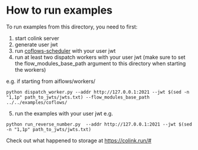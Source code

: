 # How to run examples
To run examples from this directory, you need to first:
1. start colink server
2. generate user jwt
3. run [coflows-scheduler](https://github.com/staverm/coflows/tree/main/colink-protocol-coflows-scheduler) with your user jwt
4. run at least two dispatch workers with your user jwt (make sure to set the flow_modules_base_path argument to this directory when starting the workers)

e.g. if starting from aiflows/workers/

``python dispatch_worker.py --addr http://127.0.0.1:2021 --jwt $(sed -n "1,1p" path_to_jwts/jwts.txt) --flow_modules_base_path ../../examples/coflows/``

5. run the examples with your user jwt
e.g.

``python run_reverse_number.py  --addr http://127.0.0.1:2021 --jwt $(sed -n "1,1p" path_to_jwts/jwts.txt)``

Check out what happened to storage at https://colink.run/#
